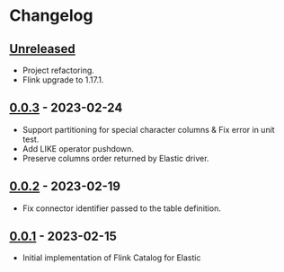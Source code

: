 # Changelog

## [Unreleased]

-   Project refactoring.
-   Flink upgrade to 1.17.1.

## [0.0.3] - 2023-02-24

-   Support partitioning for special character columns & Fix error in unit test.
-   Add LIKE operator pushdown.
-   Preserve columns order returned by Elastic driver.

## [0.0.2] - 2023-02-19

-   Fix connector identifier passed to the table definition.

## [0.0.1] - 2023-02-15

-   Initial implementation of Flink Catalog for Elastic

[Unreleased]: https://github.com/getindata/flink-elastic-catalog/compare/0.0.3...HEAD

[0.0.3]: https://github.com/getindata/flink-elastic-catalog/compare/0.0.2...0.0.3

[0.0.2]: https://github.com/getindata/flink-elastic-catalog/compare/0.0.1...0.0.2

[0.0.1]: https://github.com/getindata/flink-elastic-catalog/compare/551c9c8a6381de1fd020fd64c43ffaf89928002c...0.0.1
